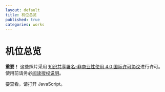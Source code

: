 ```yaml
---
layout: default
title: 机位总览
published: true
categories: works
---
```


机位总览
========
**重要！** 这些照片采用 <a rel="license" href="http://creativecommons.org/licenses/by-nc/4.0/">知识共享署名-非商业性使用 4.0 国际许可协议</a>进行许可。使用前请务必[阅读授权说明](works.html#license)。

<div id="overviewer">
要查看，请打开 JavaScript。
</div>

<script type="text/javascript" src="assets/jquery-1.11.1.min.js"></script>
<script type="text/javascript" src="assets/photos-overview.js"></script>